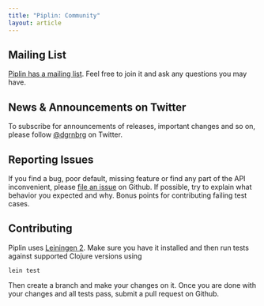 ```yaml
---
title: "Piplin: Community"
layout: article
---
```


## Mailing List

[Piplin has a mailing list](https://groups.google.com/forum/#!forum/piplin). Feel free to join it and ask any questions you may have.


## News & Announcements on Twitter

To subscribe for announcements of releases, important changes and so on, please follow [@dgrnbrg](https://twitter.com/#!/dgrnbrg) on Twitter.


## Reporting Issues

If you find a bug, poor default, missing feature or find any part of the API inconvenient, please [file an issue](https://github.com/dgrnbrg/piplin/issues) on Github.
If possible, try to explain what behavior you expected and why. Bonus points for contributing failing test cases.


## Contributing

Piplin uses [Leiningen 2](https://github.com/technomancy/leiningen/blob/master/doc/TUTORIAL.md). Make sure you have it installed and then run tests against
supported Clojure versions using

    lein test

Then create a branch and make your changes on it. Once you are done with your changes and all tests pass, submit a pull request
on Github.

